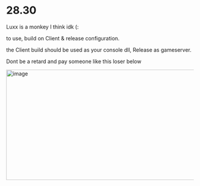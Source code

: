 # 28.30

Luxx is a monkey I think idk (:

to use, build on Client \& release configuration.<br>

the Client build should be used as your console dll, Release as gameserver.

Dont be a retard and pay someone like this loser below

<img width="525" height="297" alt="image" src="https://github.com/user-attachments/assets/706ed0c5-19a3-45a5-9f13-97f7eb0990f7" />
